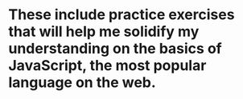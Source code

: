 # These include practice exercises that will help me solidify my understanding on the basics of JavaScript, the most popular language on the web.
